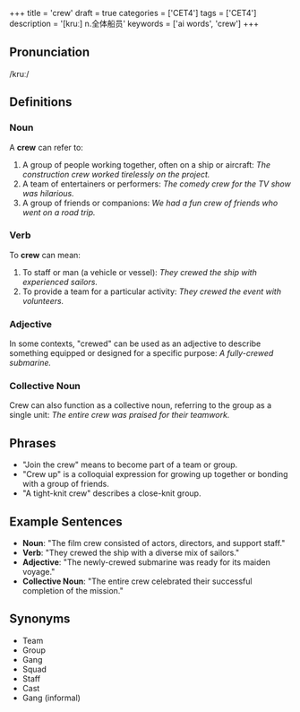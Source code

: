 +++
title = 'crew'
draft = true
categories = ['CET4']
tags = ['CET4']
description = '[kruː] n.全体船员'
keywords = ['ai words', 'crew']
+++

## Pronunciation
/kruː/

## Definitions
### Noun
A **crew** can refer to:
1. A group of people working together, often on a ship or aircraft: *The construction crew worked tirelessly on the project.*
2. A team of entertainers or performers: *The comedy crew for the TV show was hilarious.*
3. A group of friends or companions: *We had a fun crew of friends who went on a road trip.*

### Verb
To **crew** can mean:
1. To staff or man (a vehicle or vessel): *They crewed the ship with experienced sailors.*
2. To provide a team for a particular activity: *They crewed the event with volunteers.*

### Adjective
In some contexts, "crewed" can be used as an adjective to describe something equipped or designed for a specific purpose: *A fully-crewed submarine.*

### Collective Noun
Crew can also function as a collective noun, referring to the group as a single unit: *The entire crew was praised for their teamwork.*

## Phrases
- "Join the crew" means to become part of a team or group.
- "Crew up" is a colloquial expression for growing up together or bonding with a group of friends.
- "A tight-knit crew" describes a close-knit group.

## Example Sentences
- **Noun**: "The film crew consisted of actors, directors, and support staff."
- **Verb**: "They crewed the ship with a diverse mix of sailors."
- **Adjective**: "The newly-crewed submarine was ready for its maiden voyage."
- **Collective Noun**: "The entire crew celebrated their successful completion of the mission."

## Synonyms
- Team
- Group
- Gang
- Squad
- Staff
- Cast
- Gang (informal)
